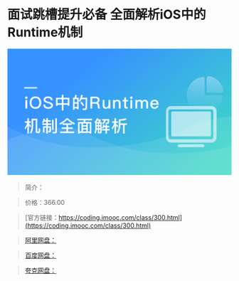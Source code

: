 # 面试跳槽提升必备 全面解析iOS中的Runtime机制

![img](../../assets/5fce046709c79c1405400304.png)

> 简介：

> 价格：366.00

> [官方链接：https://coding.imooc.com/class/300.html](https://coding.imooc.com/class/300.html)

> [阿里网盘：]()

> [百度网盘：]()

> [夸克网盘：]()

